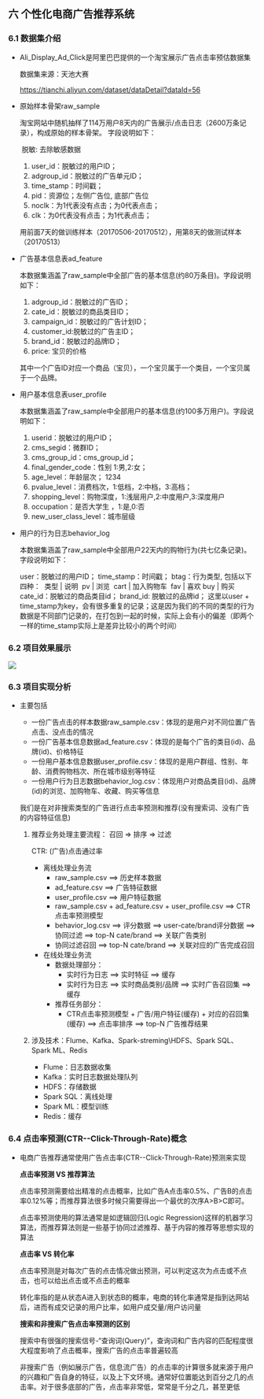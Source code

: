 ## 六 个性化电商广告推荐系统

### 6.1 数据集介绍

- Ali_Display_Ad_Click是阿里巴巴提供的一个淘宝展示广告点击率预估数据集

  数据集来源：天池大赛

  https://tianchi.aliyun.com/dataset/dataDetail?dataId=56

- 原始样本骨架raw_sample

  淘宝网站中随机抽样了114万用户8天内的广告展示/点击日志（2600万条记录），构成原始的样本骨架。 字段说明如下：

  ​	脱敏: 去除敏感数据

  1. user_id：脱敏过的用户ID；
  2. adgroup_id：脱敏过的广告单元ID；
  3. time_stamp：时间戳；
  4. pid：资源位；左侧广告位, 底部广告位
  5. noclk：为1代表没有点击；为0代表点击；
  6. clk：为0代表没有点击；为1代表点击；

  用前面7天的做训练样本（20170506-20170512），用第8天的做测试样本（20170513）

- 广告基本信息表ad_feature

  本数据集涵盖了raw_sample中全部广告的基本信息(约80万条目)。字段说明如下：

  1. adgroup_id：脱敏过的广告ID；
  2. cate_id：脱敏过的商品类目ID；
  3. campaign_id：脱敏过的广告计划ID；
  4. customer_id:脱敏过的广告主ID；
  5. brand_id：脱敏过的品牌ID；
  6. price: 宝贝的价格

  其中一个广告ID对应一个商品（宝贝），一个宝贝属于一个类目，一个宝贝属于一个品牌。

- 用户基本信息表user_profile

  本数据集涵盖了raw_sample中全部用户的基本信息(约100多万用户)。字段说明如下：

  1. userid：脱敏过的用户ID；
  2. cms_segid：微群ID；
  3. cms_group_id：cms_group_id；
  4. final_gender_code：性别 1:男,2:女；
  5. age_level：年龄层次； 1234
  6. pvalue_level：消费档次，1:低档，2:中档，3:高档；
  7. shopping_level：购物深度，1:浅层用户,2:中度用户,3:深度用户
  8. occupation：是否大学生 ，1:是,0:否
  9. new_user_class_level：城市层级

- 用户的行为日志behavior_log

  本数据集涵盖了raw_sample中全部用户22天内的购物行为(共七亿条记录)。字段说明如下：

  user：脱敏过的用户ID；
  time_stamp：时间戳；
  btag：行为类型, 包括以下四种：
  ​	类型 | 说明
  ​	pv | 浏览
  ​	cart | 加入购物车
  ​	fav | 喜欢
  ​	buy | 购买
  cate_id：脱敏过的商品类目id；
  brand_id: 脱敏过的品牌id；
  这里以user + time_stamp为key，会有很多重复的记录；这是因为我们的不同的类型的行为数据是不同部门记录的，在打包到一起的时候，实际上会有小的偏差（即两个一样的time_stamp实际上是差异比较小的两个时间）

### 6.2 项目效果展示

![](img/1545049355235.png)

### 6.3 项目实现分析

- 主要包括

  - 一份广告点击的样本数据raw_sample.csv：体现的是用户对不同位置广告点击、没点击的情况
  - 一份广告基本信息数据ad_feature.csv：体现的是每个广告的类目(id)、品牌(id)、价格特征
  - 一份用户基本信息数据user_profile.csv：体现的是用户群组、性别、年龄、消费购物档次、所在城市级别等特征
  - 一份用户行为日志数据behavior_log.csv：体现用户对商品类目(id)、品牌(id)的浏览、加购物车、收藏、购买等信息

  我们是在对非搜索类型的广告进行点击率预测和推荐(没有搜索词、没有广告的内容特征信息)

  1. 推荐业务处理主要流程： 召回 => 排序 => 过滤

     CTR: (广告)点击通过率

     - 离线处理业务流
       - raw_sample.csv ==> 历史样本数据
       - ad_feature.csv ==> 广告特征数据
       - user_profile.csv ==> 用户特征数据
       - raw_sample.csv + ad_feature.csv + user_profile.csv ==> CTR点击率预测模型
       - behavior_log.csv ==> 评分数据 ==> user-cate/brand评分数据 ==> 协同过滤 ==> top-N cate/brand ==> 关联广告类别
       - 协同过滤召回 ==> top-N cate/brand ==> 关联对应的广告完成召回
     - 在线处理业务流
       - 数据处理部分：
         - 实时行为日志 ==> 实时特征 ==> 缓存
         - 实时行为日志 ==> 实时商品类别/品牌 ==> 实时广告召回集 ==> 缓存
       - 推荐任务部分：
         - CTR点击率预测模型 + 广告/用户特征(缓存) + 对应的召回集(缓存) ==> 点击率排序 ==> top-N 广告推荐结果

  2. 涉及技术：Flume、Kafka、Spark-streming\HDFS、Spark SQL、Spark ML、Redis
     - Flume：日志数据收集
     - Kafka：实时日志数据处理队列
     - HDFS：存储数据
     - Spark SQL：离线处理
     - Spark ML：模型训练
     - Redis：缓存

### 6.4 点击率预测(CTR--Click-Through-Rate)概念

- 电商广告推荐通常使用广告点击率(CTR--Click-Through-Rate)预测来实现

  **点击率预测 VS 推荐算法**

  点击率预测需要给出精准的点击概率，比如广告A点击率0.5%、广告B的点击率0.12%等；而推荐算法很多时候只需要得出一个最优的次序A>B>C即可。

  点击率预测使用的算法通常是如逻辑回归(Logic Regression)这样的机器学习算法，而推荐算法则是一些基于协同过滤推荐、基于内容的推荐等思想实现的算法

  **点击率 VS 转化率**

  点击率预测是对每次广告的点击情况做出预测，可以判定这次为点击或不点击，也可以给出点击或不点击的概率

  转化率指的是从状态A进入到状态B的概率，电商的转化率通常是指到达网站后，进而有成交记录的用户比率，如用户成交量/用户访问量

  **搜索和非搜索广告点击率预测的区别**

  搜索中有很强的搜索信号-“查询词(Query)”，查询词和广告内容的匹配程度很大程度影响了点击概率，搜索广告的点击率普遍较高

  非搜索广告（例如展示广告，信息流广告）的点击率的计算很多就来源于用户的兴趣和广告自身的特征，以及上下文环境。通常好位置能达到百分之几的点击率。对于很多底部的广告，点击率非常低，常常是千分之几，甚至更低